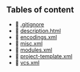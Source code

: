 ## Tables of content
- 📄 [.gitignore](./.gitignore)
- 📄 [description.html](./description.html)
- 📄 [encodings.xml](./encodings.xml)
- 📄 [misc.xml](./misc.xml)
- 📄 [modules.xml](./modules.xml)
- 📄 [project-template.xml](./project-template.xml)
- 📄 [vcs.xml](./vcs.xml)
